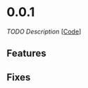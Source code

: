 # 0.0.1

_TODO Description_
[[Code](https://github.com/dubzzz/fast-check/tree/expect-type%2Fv0.0.1)]

## Features



## Fixes



